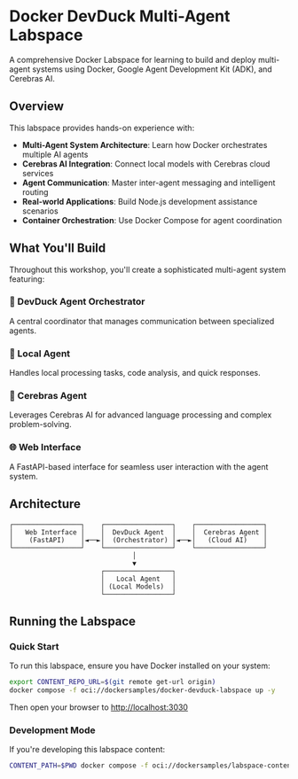 # Docker DevDuck Multi-Agent Labspace

A comprehensive Docker Labspace for learning to build and deploy multi-agent systems using Docker, Google Agent Development Kit (ADK), and Cerebras AI.

## Overview

This labspace provides hands-on experience with:

- **Multi-Agent System Architecture**: Learn how Docker orchestrates multiple AI agents
- **Cerebras AI Integration**: Connect local models with Cerebras cloud services  
- **Agent Communication**: Master inter-agent messaging and intelligent routing
- **Real-world Applications**: Build Node.js development assistance scenarios
- **Container Orchestration**: Use Docker Compose for agent coordination

## What You'll Build

Throughout this workshop, you'll create a sophisticated multi-agent system featuring:

### 🎼 DevDuck Agent Orchestrator
A central coordinator that manages communication between specialized agents.

### 🤖 Local Agent
Handles local processing tasks, code analysis, and quick responses.

### 🧠 Cerebras Agent  
Leverages Cerebras AI for advanced language processing and complex problem-solving.

### 🌐 Web Interface
A FastAPI-based interface for seamless user interaction with the agent system.

## Architecture

```
┌─────────────────┐    ┌─────────────────┐    ┌─────────────────┐
│   Web Interface │    │  DevDuck Agent  │    │  Cerebras Agent │
│    (FastAPI)    │◄──►│  (Orchestrator) │◄──►│   (Cloud AI)    │
└─────────────────┘    └─────────────────┘    └─────────────────┘
                               │
                               ▼
                       ┌─────────────────┐
                       │   Local Agent   │
                       │ (Local Models)  │
                       └─────────────────┘
```

## Running the Labspace

### Quick Start

To run this labspace, ensure you have Docker installed on your system:

```bash
export CONTENT_REPO_URL=$(git remote get-url origin)
docker compose -f oci://dockersamples/docker-devduck-labspace up -y
```

Then open your browser to [http://localhost:3030](http://localhost:3030)

### Development Mode

If you're developing this labspace content:

```bash
CONTENT_PATH=$PWD docker compose -f oci://dockersamples/labspace-content-dev up
```


